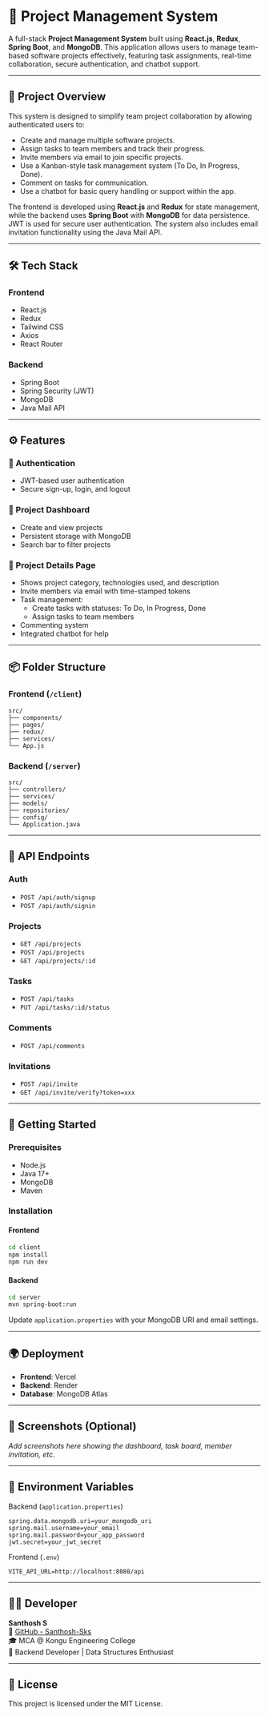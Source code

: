 # 🚀 Project Management System

A full-stack **Project Management System** built using **React.js**, **Redux**, **Spring Boot**, and **MongoDB**. This application allows users to manage team-based software projects effectively, featuring task assignments, real-time collaboration, secure authentication, and chatbot support.

---

## 📘 Project Overview

This system is designed to simplify team project collaboration by allowing authenticated users to:

- Create and manage multiple software projects.
- Assign tasks to team members and track their progress.
- Invite members via email to join specific projects.
- Use a Kanban-style task management system (To Do, In Progress, Done).
- Comment on tasks for communication.
- Use a chatbot for basic query handling or support within the app.

The frontend is developed using **React.js** and **Redux** for state management, while the backend uses **Spring Boot** with **MongoDB** for data persistence. JWT is used for secure user authentication. The system also includes email invitation functionality using the Java Mail API.

---

## 🛠 Tech Stack

### Frontend
- React.js
- Redux
- Tailwind CSS
- Axios
- React Router

### Backend
- Spring Boot
- Spring Security (JWT)
- MongoDB
- Java Mail API

---

## ⚙️ Features

### 🔐 Authentication
- JWT-based user authentication
- Secure sign-up, login, and logout

### 📁 Project Dashboard
- Create and view projects
- Persistent storage with MongoDB
- Search bar to filter projects

### 📄 Project Details Page
- Shows project category, technologies used, and description
- Invite members via email with time-stamped tokens
- Task management:
  - Create tasks with statuses: To Do, In Progress, Done
  - Assign tasks to team members
- Commenting system
- Integrated chatbot for help

---

## 📦 Folder Structure

### Frontend (`/client`)
```
src/
├── components/
├── pages/
├── redux/
├── services/
└── App.js
```

### Backend (`/server`)
```
src/
├── controllers/
├── services/
├── models/
├── repositories/
├── config/
└── Application.java
```

---

## 🔗 API Endpoints

### Auth
- `POST /api/auth/signup`
- `POST /api/auth/signin`

### Projects
- `GET /api/projects`
- `POST /api/projects`
- `GET /api/projects/:id`

### Tasks
- `POST /api/tasks`
- `PUT /api/tasks/:id/status`

### Comments
- `POST /api/comments`

### Invitations
- `POST /api/invite`
- `GET /api/invite/verify?token=xxx`

---

## 🚀 Getting Started

### Prerequisites
- Node.js
- Java 17+
- MongoDB
- Maven

### Installation

#### Frontend
```bash
cd client
npm install
npm run dev
```

#### Backend
```bash
cd server
mvn spring-boot:run
```

Update `application.properties` with your MongoDB URI and email settings.

---

## 🌍 Deployment

- **Frontend**: Vercel  
- **Backend**: Render  
- **Database**: MongoDB Atlas

---

## 📸 Screenshots (Optional)

_Add screenshots here showing the dashboard, task board, member invitation, etc._

---

## 🧪 Environment Variables

Backend (`application.properties`)
```
spring.data.mongodb.uri=your_mongodb_uri
spring.mail.username=your_email
spring.mail.password=your_app_password
jwt.secret=your_jwt_secret
```

Frontend (`.env`)
```
VITE_API_URL=http://localhost:8080/api
```

---

## 👨‍💻 Developer

**Santhosh S**  
📧 [GitHub - Santhosh-Sks](https://github.com/Santhosh-Sks)  
🎓 MCA @ Kongu Engineering College  
💼 Backend Developer | Data Structures Enthusiast

---

## 📄 License

This project is licensed under the MIT License.
